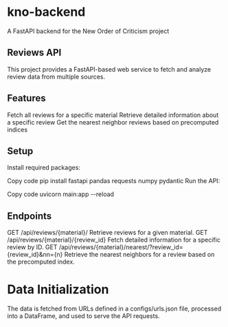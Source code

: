 # kno-backend
A FastAPI backend for the New  Order of Criticism project
## Reviews API

This project provides a FastAPI-based web service to fetch and analyze review data from multiple sources.

## Features

Fetch all reviews for a specific material
Retrieve detailed information about a specific review
Get the nearest neighbor reviews based on precomputed indices

## Setup

Install required packages:

Copy code
pip install fastapi pandas requests numpy pydantic
Run the API:

Copy code
uvicorn main:app --reload

## Endpoints

GET /api/reviews/{material}/
Retrieve reviews for a given material.
GET /api/reviews/{material}/{review_id}
Fetch detailed information for a specific review by ID.
GET /api/reviews/{material}/nearest/?review_id={review_id}&nn={n}
Retrieve the nearest neighbors for a review based on the precomputed index.

# Data Initialization

The data is fetched from URLs defined in a configs/urls.json file, processed into a DataFrame, and used to serve the API requests.
